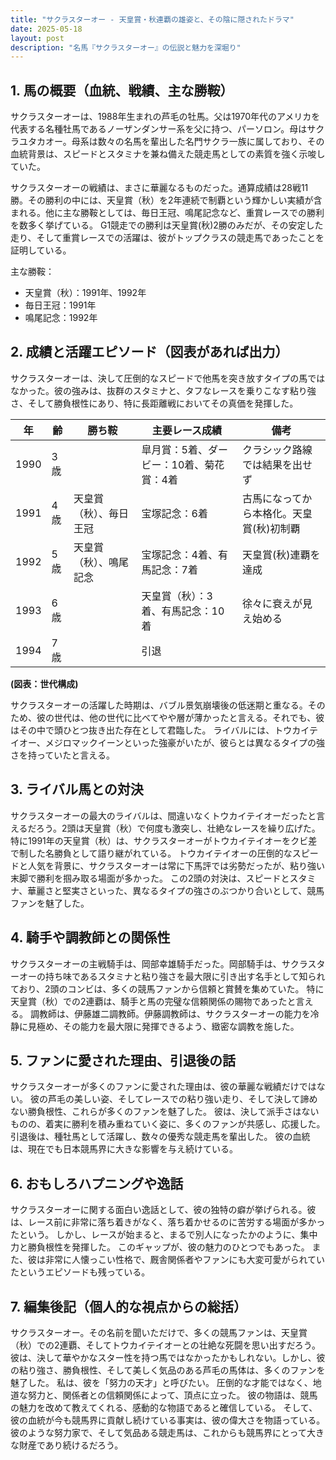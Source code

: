 ```yaml
---
title: "サクラスターオー - 天皇賞・秋連覇の雄姿と、その陰に隠されたドラマ"
date: 2025-05-18
layout: post
description: "名馬『サクラスターオー』の伝説と魅力を深堀り"
---
```


## 1. 馬の概要（血統、戦績、主な勝鞍）

サクラスターオーは、1988年生まれの芦毛の牡馬。父は1970年代のアメリカを代表する名種牡馬であるノーザンダンサー系を父に持つ、パーソロン。母はサクラユタカオー。母系は数々の名馬を輩出した名門サクラ一族に属しており、その血統背景は、スピードとスタミナを兼ね備えた競走馬としての素質を強く示唆していた。

サクラスターオーの戦績は、まさに華麗なるものだった。通算成績は28戦11勝。その勝利の中には、天皇賞（秋）を2年連続で制覇という輝かしい実績が含まれる。他に主な勝鞍としては、毎日王冠、鳴尾記念など、重賞レースでの勝利を数多く挙げている。  G1競走での勝利は天皇賞(秋)2勝のみだが、その安定した走り、そして重賞レースでの活躍は、彼がトップクラスの競走馬であったことを証明している。

主な勝鞍：

* 天皇賞（秋）：1991年、1992年
* 毎日王冠：1991年
* 鳴尾記念：1992年


## 2. 成績と活躍エピソード（図表があれば出力）

サクラスターオーは、決して圧倒的なスピードで他馬を突き放すタイプの馬ではなかった。彼の強みは、抜群のスタミナと、タフなレースを乗りこなす粘り強さ、そして勝負根性にあり、特に長距離戦においてその真価を発揮した。

| 年 | 齢 | 勝ち鞍 | 主要レース成績 | 備考 |
|---|---|---|---|---|
| 1990 | 3歳 |  |  皐月賞：5着、ダービー：10着、菊花賞：4着 |  クラシック路線では結果を出せず |
| 1991 | 4歳 | 天皇賞（秋）、毎日王冠 |  宝塚記念：6着 |  古馬になってから本格化。天皇賞(秋)初制覇 |
| 1992 | 5歳 | 天皇賞（秋）、鳴尾記念 |  宝塚記念：4着、有馬記念：7着 |  天皇賞(秋)連覇を達成 |
| 1993 | 6歳 |  |  天皇賞（秋）：3着、有馬記念：10着 |  徐々に衰えが見え始める |
| 1994 | 7歳 |  |  引退 |  |


**(図表：世代構成)**

サクラスターオーの活躍した時期は、バブル景気崩壊後の低迷期と重なる。そのため、彼の世代は、他の世代に比べてやや層が薄かったと言える。それでも、彼はその中で頭ひとつ抜き出た存在として君臨した。  ライバルには、トウカイテイオー、メジロマックイーンといった強豪がいたが、彼らとは異なるタイプの強さを持っていたと言える。


## 3. ライバル馬との対決

サクラスターオーの最大のライバルは、間違いなくトウカイテイオーだったと言えるだろう。2頭は天皇賞（秋）で何度も激突し、壮絶なレースを繰り広げた。特に1991年の天皇賞（秋）は、サクラスターオーがトウカイテイオーをクビ差で制した名勝負として語り継がれている。  トウカイテイオーの圧倒的なスピードと人気を背景に、サクラスターオーは常に下馬評では劣勢だったが、粘り強い末脚で勝利を掴み取る場面が多かった。  この2頭の対決は、スピードとスタミナ、華麗さと堅実さといった、異なるタイプの強さのぶつかり合いとして、競馬ファンを魅了した。


## 4. 騎手や調教師との関係性

サクラスターオーの主戦騎手は、岡部幸雄騎手だった。岡部騎手は、サクラスターオーの持ち味であるスタミナと粘り強さを最大限に引き出す名手として知られており、2頭のコンビは、多くの競馬ファンから信頼と賞賛を集めていた。  特に天皇賞（秋）での2連覇は、騎手と馬の完璧な信頼関係の賜物であったと言える。  調教師は、伊藤雄二調教師。伊藤調教師は、サクラスターオーの能力を冷静に見極め、その能力を最大限に発揮できるよう、緻密な調教を施した。


## 5. ファンに愛された理由、引退後の話

サクラスターオーが多くのファンに愛された理由は、彼の華麗な戦績だけではない。  彼の芦毛の美しい姿、そしてレースでの粘り強い走り、そして決して諦めない勝負根性、これらが多くのファンを魅了した。  彼は、決して派手さはないものの、着実に勝利を積み重ねていく姿に、多くのファンが共感し、応援した。  引退後は、種牡馬として活躍し、数々の優秀な競走馬を輩出した。  彼の血統は、現在でも日本競馬界に大きな影響を与え続けている。


## 6. おもしろハプニングや逸話

サクラスターオーに関する面白い逸話として、彼の独特の癖が挙げられる。彼は、レース前に非常に落ち着きがなく、落ち着かせるのに苦労する場面が多かったという。  しかし、レースが始まると、まるで別人になったかのように、集中力と勝負根性を発揮した。  このギャップが、彼の魅力のひとつでもあった。  また、彼は非常に人懐っこい性格で、厩舎関係者やファンにも大変可愛がられていたというエピソードも残っている。


## 7. 編集後記（個人的な視点からの総括）

サクラスターオー。その名前を聞いただけで、多くの競馬ファンは、天皇賞（秋）での2連覇、そしてトウカイテイオーとの壮絶な死闘を思い出すだろう。  彼は、決して華やかなスター性を持つ馬ではなかったかもしれない。しかし、彼の粘り強さ、勝負根性、そして美しく気品のある芦毛の馬体は、多くのファンを魅了した。  私は、彼を「努力の天才」と呼びたい。  圧倒的な才能ではなく、地道な努力と、関係者との信頼関係によって、頂点に立った。  彼の物語は、競馬の魅力を改めて教えてくれる、感動的な物語であると確信している。  そして、彼の血統が今も競馬界に貢献し続けている事実は、彼の偉大さを物語っている。  彼のような努力家で、そして気品ある競走馬は、これからも競馬界にとって大きな財産であり続けるだろう。
